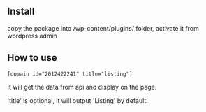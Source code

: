 ## Install

copy the package into /wp-content/plugins/ folder, activate it from wordpress admin

## How to use

`[domain id="2012422241" title="listing"]`

It will get the data from api and display on the page.

'title' is optional, it will output 'Listing' by default.
